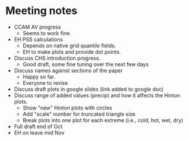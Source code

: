 # Meeting notes
- CCAM AV progress
  - Seems to work fine.
- EH PSS calculations
  - Depends on native grid quantile fields.
  - EH to make plots and provide dot points.
- Discuss CHS introduction progress.
  - Good draft, some fine tuning over the next few days
- Discuss names against sections of the paper
  - Happy so far.
  - Everyone to revise
- Discuss draft plots in google slides (link added to google doc)
- Discuss range of added values (precip) and how it affects the Hinton plots.
  - Show "new" Hinton plots with circles
  - Add "scale" number for truncated triangle size
  - Break plots into one plot for each extreme (i.e., cold, hot, wet, dry)
- Full draft end of Oct
- EH on leave mid Nov
